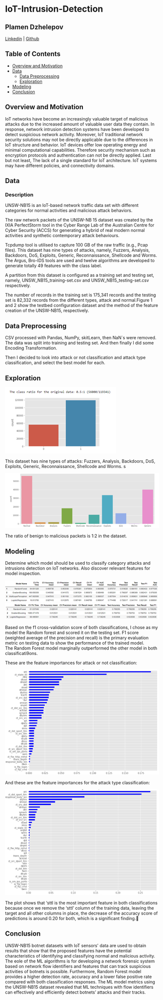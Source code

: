 # IoT-Intrusion-Detection

## Plamen Dzhelepov
[Linkedin](https://www.linkedin.com/in/pdzhelepov) | [Github](https://github.com/plamengj)

## Table of Contents

* [Overview and Motivation](#overview-and-motivation)
* [Data](#data)
  * [Data Preprocessing](#data-preprocessing)
  * [Exploration](#exploration)
* [Modeling](#modeling)
* [Conclusion](#conclusion)


## Overview and Motivation
IoT networks have become an increasingly valuable target of malicious attacks due to the increased amount of valuable user data they contain. In response, network intrusion detection systems have been developed to detect suspicious network activity.
Moreover, IoT traditional network security solutions may not be directly applicable due to the differences in IoT structure and behavior. IoT devices offer low operating energy and minimal computational capabilities. Therefore security mechanism such as encryption protocols and authentication can not be directly applied. Last but not least, The lack of a single standard for IoT architecture. IoT systems may have different policies, and connectivity domains.


## Data
### Description
UNSW-NB15 is an IoT-based network traffic data set with different categories for normal activities and malicious attack behaviors. 

The raw network packets of the UNSW-NB 15 dataset was created by the IXIA PerfectStorm tool in the Cyber Range Lab of the Australian Centre for Cyber Security (ACCS) for generating a hybrid of real modern normal activities and synthetic contemporary attack behaviours.

Tcpdump tool is utilised to capture 100 GB of the raw traffic (e.g., Pcap files). This dataset has nine types of attacks, namely, Fuzzers, Analysis, Backdoors, DoS, Exploits, Generic, Reconnaissance, Shellcode and Worms. The Argus, Bro-IDS tools are used and twelve algorithms are developed to generate totally 49 features with the class label.

A partition from this dataset is configured as a training set and testing set, namely, UNSW_NB15_training-set.csv and UNSW_NB15_testing-set.csv respectively.

The number of records in the training set is 175,341 records and the testing set is 82,332 records from the different types, attack and normal.Figure 1 and 2 show the testbed configuration dataset and the method of the feature creation of the UNSW-NB15, respectively.

## Data Preprocessing
CSV processed with Pandas, NumPy, skitLearn, then NaN`s were removed. The data was split into training and testing set. And then finally I did some Encoding Transformation.

Then I decided to look into attack or not classification and attack type classification, and select the best model for each.

## Exploration
<div align='left'>
<img src='figures/attack_or_not.png'>
</div>

This dataset has nine types of attacks: Fuzzers, Analysis, Backdoors, DoS, Exploits, Generic, Reconnaissance, Shellcode and Worms. s

<div align='left'>
<img src='figures/attack_types.png'>
</div>

The ratio of benign to malicious packets is 1:2 in the dataset.

## Modeling
Determine which model should be used to classify category attacks and intrusions detection on IoT networks. Also discover relevant features for model inspection.

<div align='left'>
<img src='figures/attack_or_not_CV.png'>
</div>

<div align='left'>
<img src='figures/attack_type_CV.png'>
</div>


Based on the f1 cross-validation score of both classifications, I chose as my model the Random forest and scored it on the testing set. F1 score (weighted average of the precision and recall) is the primary evaluation metric on testing data to show the performance of the trained model. The Random Forest model marginally outperformed the other model in both classificati9ons. 

These are the feature importances for attack or not classification:
<div align='left'>
<img src='figures/fi_attack_or_not.png'>
</div>

And these are the feature importances for the attack type classification:
<div align='left'>
<img src='figures/fi_attack_type.png'>
</div>


The plot shows that ‘sttl is the most important feature in both classifications because once we remove the ‘sttl’ column of the training data, leaving the target and all other columns in place, the decrease of the accuracy score of predictions is around 0.20 for both, which is a significant finding.


## Conclusion
UNSW-NB15 botnet datasets with IoT sensors' data are used to obtain results that show that the proposed features have the potential characteristics of identifying and classifying normal and malicious activity. The eole of the ML algorithms is for developing a network forensic system based on network flow identifiers and features that can track suspicious activities of botnets is possible. Furthermore, Random Forest model provides a higher detection rate, accuracy and a lower false positive rate compared with both classification responses. The ML model metrics using the UNSW-NB15 dataset revealed that ML techniques with flow identifiers can effectively and efficiently detect botnets’ attacks and their tracks.